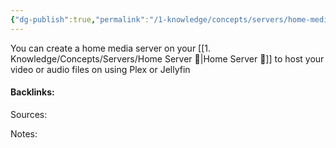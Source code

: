 ```yaml
---
{"dg-publish":true,"permalink":"/1-knowledge/concepts/servers/home-media-server/","tags":["servers"],"created":"2025-07-25T12:40:54.665+10:00","updated":"2025-08-06T16:22:18.455+10:00"}
---
```


You can create a home media server  on your [[1. Knowledge/Concepts/Servers/Home Server 🌳\|Home Server 🌳]] to host your video or audio files on using Plex or Jellyfin



#### Backlinks:
Sources:


Notes:
